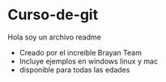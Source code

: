 # Curso-de-git
Hola soy un archivo readme



* Creado por el increible Brayan Team
* Incluye ejemplos en windows linux y mac
* disponible para todas las edades
